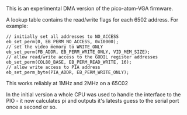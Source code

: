 This is an experimental DMA version of the pico-atom-VGA firmware.

A lookup table contains the read/write flags for each 6502 address. For example:

    // initially set all addresses to NO_ACCESS
    eb_set_perm(0, EB_PERM_NO_ACCESS, 0x10000);
    // set the video memory to WRITE_ONLY
    eb_set_perm(FB_ADDR, EB_PERM_WRITE_ONLY, VID_MEM_SIZE);
    // allow read/write access to the GODIL register addresses
    eb_set_perm(COL80_BASE, EB_PERM_READ_WRITE, 16);
    // allow write access to PIA address
    eb_set_perm_byte(PIA_ADDR, EB_PERM_WRITE_ONLY);

This works reliably at 1MHz and 2MHz on a 65C02

In the initial version a whole CPU was used to handle the interface to the PIO - it now calculates pi and outputs it's latests guess to the serial port once a second or so.
